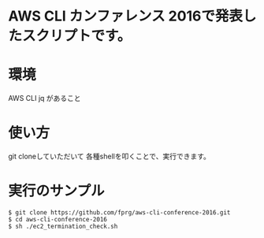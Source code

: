 # AWS CLI カンファレンス 2016で発表したスクリプトです。

# 環境
AWS CLI
jq
があること

# 使い方
git cloneしていただいて
各種shellを叩くことで、実行できます。

# 実行のサンプル

```
$ git clone https://github.com/fprg/aws-cli-conference-2016.git
$ cd aws-cli-conference-2016
$ sh ./ec2_termination_check.sh
```
